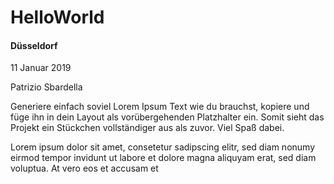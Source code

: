 # HelloWorld


#### Düsseldorf ####

11 Januar 2019 

Patrizio Sbardella


Generiere einfach soviel Lorem Ipsum Text wie du brauchst, kopiere und füge ihn in dein Layout als vorübergehenden Platzhalter ein. Somit sieht das Projekt ein Stückchen vollständiger aus als zuvor. Viel Spaß dabei.

Lorem ipsum dolor sit amet, consetetur sadipscing elitr, sed diam nonumy eirmod tempor invidunt ut labore et dolore magna aliquyam erat, sed diam voluptua. At vero eos et accusam et

